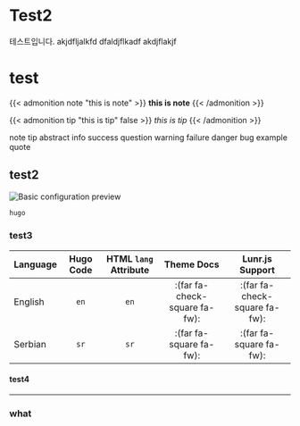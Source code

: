 # Test2


<!--more-->
테스트입니다.
akjdfljalkfd
dfaldjflkadf
akdjflakjf


# test

{{< admonition note "this is note" >}}
**this is note**
{{< /admonition >}}

{{< admonition tip "this is tip" false >}}
*this is tip*
{{< /admonition >}}

note tip abstract info success question warning failure danger bug example quote    

## test2

![Basic configuration preview](basic-configuration-preview.png "Basic configuration preview")

```bash
hugo
```

### test3

| Language             | Hugo Code | HTML `lang` Attribute | Theme Docs                    | Lunr.js Support               |
|:-------------------- |:---------:|:---------------------:|:-----------------------------:|:-----------------------------:|
| English              | `en`      | `en`                  | :(far fa-check-square fa-fw): | :(far fa-check-square fa-fw): |
| Serbian              | `sr`      | `sr`                  | :(far fa-square fa-fw):       | :(far fa-square fa-fw):       |


#### test4

---

### what
